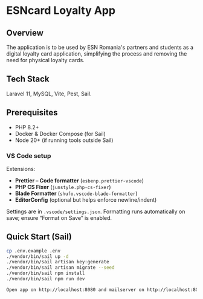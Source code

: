 # ESNcard Loyalty App

## Overview

The application is to be used by ESN Romania's partners and students as a digital loyalty card application, simplifying the process and removing the need for physical loyalty cards.

## Tech Stack

Laravel 11, MySQL, Vite, Pest, Sail.

## Prerequisites

- PHP 8.2+
- Docker & Docker Compose (for Sail)
- Node 20+ (if running tools outside Sail)

### VS Code setup

Extensions:

- **Prettier – Code formatter** (`esbenp.prettier-vscode`)
- **PHP CS Fixer** (`junstyle.php-cs-fixer`)
- **Blade Formatter** (`shufo.vscode-blade-formatter`)
- **EditorConfig** (optional but helps enforce newline/indent)

Settings are in `.vscode/settings.json`.
Formatting runs automatically on save; ensure “Format on Save” is enabled.

## Quick Start (Sail)

```bash
cp .env.example .env
./vendor/bin/sail up -d
./vendor/bin/sail artisan key:generate
./vendor/bin/sail artisan migrate --seed
./vendor/bin/sail npm install
./vendor/bin/sail npm run dev

Open app on http://localhost:8080 and mailserver on http://localhost:8025
```
